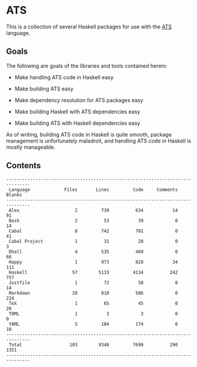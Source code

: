 # ATS

This is a collection of several Haskell packages for use with the
[ATS](http://ats-lang.org/) language.

## Goals

The following are goals of the libraries and tools contained herein:

  * Make handling ATS code in Haskell easy

  * Make building ATS easy

  * Make dependency resolution for ATS packages easy

  * Make building Haskell with ATS dependencies easy

  * Make building ATS with Haskell dependencies easy

As of writing, building ATS code in Haskell is quite smooth, package management
is unfortunately maladroit, and handling ATS code in Haskell is mostly
manageable.

## Contents

```
-------------------------------------------------------------------------------
 Language             Files       Lines         Code     Comments       Blanks
-------------------------------------------------------------------------------
 Alex                     2         739          634           14           91
 Bash                     2          53           39            0           14
 Cabal                    8         742          701            0           41
 Cabal Project            1          31           28            0            3
 Dhall                    4         535          469            0           66
 Happy                    1         973          828           34          111
 Haskell                 57        5133         4134          242          757
 Justfile                 1          72           58            0           14
 Markdown                20         810          586            0          224
 TeX                      1          65           45            0           20
 TOML                     1           3            3            0            0
 YAML                     5         184          174            0           10
-------------------------------------------------------------------------------
 Total                  103        9340         7699          290         1351
-------------------------------------------------------------------------------
```
